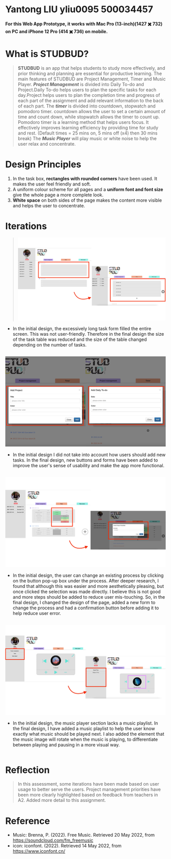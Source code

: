 # Yantong LIU yliu0095 500034457

**For this Web App Prototype, it works with Mac Pro (13-inch)(1427 ✖️ 732) on PC and iPhone 12 Pro (414 ✖️ 736) on mobile.**

# What is STUDBUD?
>**STUDBUD** is an app that helps students to study more effectively, and prior thinking and planning are essential for productive learning. The main features of STUDBUD are Project Management, Timer and Music Player.
***Project Management*** is divided into Daily To-do and Project.Daily To-do helps users to plan the specific tasks for each day.Project helps users to plan the completion time and progress of each part of the assignment and add relevant information to the back of each part.
The ***timer*** is divided into countdown, stopwatch and pomodoro timer. countdown allows the user to set a certain amount of time and count down, while stopwatch allows the timer to count up. Pomodoro timer is a learning method that helps users focus. It effectively improves learning efficiency by providing time for study and rest. (Default times = 25 mins on, 5 mins off (x4) then 30 mins break)
The ***Music Player*** will play music or white noise to help the user relax and concentrate.


# Design Principles
1. In the task box, **rectangles with rounded corners** have been used. It makes the user feel friendly and soft.
1. A uniform colour scheme for all pages and a **uniform font and font size** give the whole page a more complete look.
1. **White space** on both sides of the page makes the content more visible and helps the user to concentrate.



# Iterations
>![photo](./public/image/readme_img/1.JPG) 
* In the initial design, the excessively long task form filled the entire screen. This was not user-friendly. Therefore in the final design the size of the task table was reduced and the size of the table changed depending on the number of tasks.
```
```
![photo](./public/image/readme_img/2.JPG) 
* In the initial design I did not take into account how users should add new tasks. In the final design, new buttons and forms have been added to improve the user's sense of usability and make the app more functional.
```
```
![photo](./public/image/readme_img/3.JPG)
* In the initial design, the user can change an existing process by clicking on the button pop-up box under the process. After deeper research, I found that although this was easier and more aesthetically pleasing, but once clicked the selection was made directly. I believe this is not good and more steps should be added to reduce user mis-touching. So, in the final design, I changed the design of the page, added a new form to change the process and had a confirmation button before adding it to help reduce user error.
```
```
![photo](./public/image/readme_img/4.JPG)
* In the initial design, the music player section lacks a music playlist. In the final design, I have added a music playlist to help the user know exactly what music should be played next. I also added the element that the music image will rotate when the music is playing, to differentiate between playing and pausing in a more visual way.
```
```

# Reflection
>In this assessment, some iterations have been made based on user usage to better serve the users. Project management priorities have been more clearly highlighted based on feedback from teachers in A2. Added more detail to this assignment.


# Reference
* Music: Brenna, P. (2022). Free Music. Retrieved 20 May 2022, from https://soundcloud.com/fm_freemusic
* icon: iconfont. (2022). Retrieved 14 May 2022, from https://www.iconfont.cn/